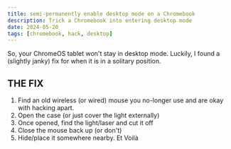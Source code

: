```yaml
---
title: semi-permanently enable desktop mode on a Chromebook
description: Trick a Chromebook into entering desktop mode
date: 2024-05-20
tags: [chromebook, hack, desktop]
---
```

So, your ChromeOS tablet won't stay in desktop mode. Luckily, I found a (slightly janky) fix for when it is in a solitary position.
## THE FIX
1. Find an old wireless (or wired) mouse you no-longer use and are okay with hacking apart. 
2. Open the case (or just cover the light externally)
3. Once opened, find the light/laser and cut it off
4. Close the mouse back up (or don't)
5. Hide/place it somewhere nearby.
Et Voilà
<!--stackedit_data:
eyJoaXN0b3J5IjpbODQ3MDE1ODk1XX0=
-->